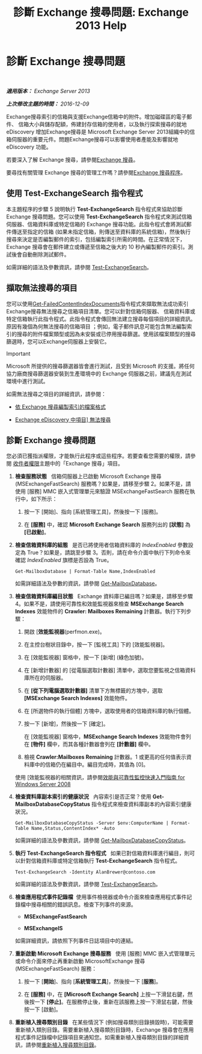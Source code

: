 ﻿---
title: '診斷 Exchange 搜尋問題: Exchange 2013 Help'
TOCTitle: 診斷 Exchange 搜尋問題
ms:assetid: 8cfa26f4-ccf0-42dd-8570-67018188b4e8
ms:mtpsurl: https://technet.microsoft.com/zh-tw/library/Bb123701(v=EXCHG.150)
ms:contentKeyID: 52062571
ms.date: 05/21/2018
mtps_version: v=EXCHG.150
ms.translationtype: MT
---

# 診斷 Exchange 搜尋問題

 

_**適用版本：** Exchange Server 2013_

_**上次修改主題的時間：** 2016-12-09_

Exchange搜尋索引的信箱與支援Exchange信箱中的附件。增加磁碟區的電子郵件、 信箱大小與儲存配額，佈建封存信箱的使用者，以及執行探索搜尋的就地 eDiscovery 增加Exchange搜尋是 Microsoft Exchange Server 2013組織中的信箱伺服器的重要元件。問題Exchange搜尋可以影響使用者產能及影響就地 eDiscovery 功能。

若要深入了解 Exchange 搜尋，請參閱[Exchange 搜尋](exchange-search-exchange-2013-help.md)。

要尋找有關管理 Exchange 搜尋的管理工作嗎？請參閱[Exchange 搜尋程序](exchange-search-procedures-exchange-2013-help.md)。

## 使用 Test-ExchangeSearch 指令程式

本主題程序的步驟 5 說明執行 **Test-ExchangeSearch** 指令程式來協助診斷 Exchange 搜尋問題。您可以使用 **Test-ExchangeSearch** 指令程式來測試信箱伺服器、信箱資料庫或特定信箱的 Exchange 搜尋功能。此指令程式會將測試郵件傳送至指定的信箱 (如果未指定信箱，則傳送至資料庫的系統信箱)，然後執行搜尋來決定是否編製郵件的索引，包括編製索引所需的時間。在正常情況下，Exchange 搜尋會在郵件建立或傳遞至信箱之後大約 10 秒內編製郵件的索引。測試後會自動刪除測試郵件。

如需詳細的語法及參數資訊，請參閱 [Test-ExchangeSearch](https://technet.microsoft.com/zh-tw/library/bb124733\(v=exchg.150\))。

## 擷取無法搜尋的項目

您可以使用[Get-FailedContentIndexDocuments](https://technet.microsoft.com/zh-tw/library/dd351154\(v=exchg.150\))指令程式來擷取無法成功索引Exchange搜尋無法搜尋之信箱項目清單。您可以針對信箱伺服器、 信箱資料庫或特定信箱執行此指令程式。此指令程式會傳回無法建立搜尋每個項目的詳細資訊。原因有幾個為何無法搜尋的信箱項目 ；例如，電子郵件訊息可能包含無法編製索引的搜尋的附件檔案類型或因為未安裝或已停用搜尋篩選。使用該檔案類型的搜尋篩選時，您可以Exchange伺服器上安裝它。


> [!IMPORTANT]  
> Microsoft 所提供的搜尋篩選器皆會進行測試，且受到 Microsoft 的支援。將任何協力廠商搜尋篩選器安裝到生產環境中的 Exchange 伺服器之前，建議先在測試環境中進行測試。




如需無法搜尋之項目的詳細資訊，請參閱：

  - [依 Exchange 搜尋編製索引的檔案格式](file-formats-indexed-by-exchange-search-exchange-2013-help.md)

  - [Exchange eDiscovery 中項目\] 無法搜尋](unsearchable-items-in-exchange-ediscovery-exchange-2013-help.md)

## 診斷 Exchange 搜尋問題

您必須已獲指派權限，才能執行此程序或這些程序。若要查看您需要的權限，請參閱 [收件者權限](recipients-permissions-exchange-2013-help.md)主題中的「Exchange 搜尋」項目。

1.  **檢查服務狀態**   信箱伺服器上已啟動 Microsoft Exchange 搜尋 (MSExchangeFastSearch) 服務嗎？如果是，請移至步驟 2。如果不是，請使用 \[服務\] MMC 嵌入式管理單元來驗證 MSExchangeFastSearch 服務在執行中，如下所示：
    
    1.  按一下 \[開始\]、指向 \[系統管理工具\]，然後按一下 \[服務\]。
    
    2.  在 **\[服務\]** 中，確認 **Microsoft Exchange Search** 服務列出的 **\[狀態\]** 為 **\[已啟動\]**。

2.  **檢查信箱資料庫的組態**   是否已將使用者信箱資料庫的 *IndexEnabled* 參數設定為 True？如果是，請跳至步驟 3。否則，請在命令介面中執行下列命令來確認 *IndexEnabled* 旗標是否設為 True。
    
        Get-MailboxDatabase | Format-Table Name,IndexEnabled
    
    如需詳細語法及參數的資訊，請參閱 [Get-MailboxDatabase](https://technet.microsoft.com/zh-tw/library/bb124924\(v=exchg.150\))。

3.  **檢查信箱資料庫編目狀態**   Exchange 資料庫已編目嗎？如果是，請移至步驟 4。如果不是，請使用可靠性和效能監視器來檢查 **MSExchange Search Indexes** 效能物件的 **Crawler: Mailboxes Remaining** 計數器。執行下列步驟：
    
    1.  開啟 \[**效能監視器**(perfmon.exe)。
    
    2.  在主控台樹狀目錄中，按一下 \[監視工具\] 下的 \[效能監視器\]。
    
    3.  在 \[效能監視器\] 窗格中，按一下 \[新增\] (綠色加號)。
    
    4.  在 \[新增計數器\] 的 \[從電腦選取計數器\] 清單中，選取您要監視之信箱資料庫所在的伺服器。
    
    5.  在 **\[從下列電腦選取計數器\]** 清單下方無標籤的方塊中，選取 **\[MSExchange Search Indexes\]** 效能物件。
    
    6.  在 \[所選物件的執行個體\] 方塊中，選取使用者的信箱資料庫的執行個體。
    
    7.  按一下 \[新增\]，然後按一下 \[確定\]。
        
        在 \[效能監視器\] 窗格中，**MSExchange Search Indexes** 效能物件會列在 **\[物件\]** 欄中，而其各種計數器會列在 **\[計數器\]** 欄中。
    
    8.  檢視 **Crawler:Mailboxes Remaining** 計數器。1 或更高的任何值表示資料庫中的信箱仍在編目中。編目完成時，其值為 \[0\]。
    
    使用 \[效能監視器的相關資訊，請參閱[效能與可靠性監控快速入門指南 for Windows Server 2008](https://go.microsoft.com/fwlink/p/?linkid=178005)

4.  **檢查資料庫副本索引的健康狀況**   內容索引是否正常？使用 **Get-MailboxDatabaseCopyStatus** 指令程式來檢查資料庫副本的內容索引健康狀況。
    
        Get-MailboxDatabaseCopyStatus -Server $env:ComputerName | Format-Table Name,Status,ContentIndex* -Auto
    
    如需詳細的語法及參數資訊，請參閱 [Get-MailboxDatabaseCopyStatus](https://technet.microsoft.com/zh-tw/library/dd298044\(v=exchg.150\))。

5.  **執行 Test-ExchangeSearch 指令程式**   如果已對信箱資料庫進行編目，則可以針對信箱資料庫或特定信箱執行 **Test-ExchangeSearch** 指令程式。
    
        Test-ExchangeSearch -Identity AlanBrewer@contoso.com
    
    如需詳細的語法及參數資訊，請參閱 [Test-ExchangeSearch](https://technet.microsoft.com/zh-tw/library/bb124733\(v=exchg.150\))。

6.  **檢查應用程式事件記錄檔**  使用事件檢視器或命令介面來檢查應用程式事件記錄檔中搜尋相關的錯誤訊息。檢查下列事件的來源。
    
      - **MSExchangeFastSearch**
    
      - **MSExchangeIS**
    
    如需詳細資訊，請依照下列事件日誌項目中的連結。

7.  **重新啟動 Microsoft Exchange 搜尋服務**   使用 \[服務\] MMC 嵌入式管理單元或命令介面來停止再重新啟動 MicrosoftExchange 搜尋 (MSExchangeFastSearch) 服務：
    
    1.  按一下 \[**開始**\]、指向 \[**系統管理工具**\]，然後按一下 \[**服務**\]。
    
    2.  在 **\[服務\]** 中，在 **\[Microsoft Exchange Search\]** 上按一下滑鼠右鍵，然後按一下 **\[停止\]**。在服務停止後，重新在該服務上按一下滑鼠右鍵，然後按一下 \[啟動\]。

8.  **重新植入搜尋類別目錄**   在某些情況下 (例如搜尋類別目錄損毀時)，可能需要重新植入類別目錄。需要重新植入搜尋類別目錄時，Exchange 搜尋會在應用程式事件記錄檔中記錄項目來通知您。如需重新植入搜尋類別目錄的詳細資訊，請參閱[重新植入搜尋類別目錄](reseed-the-search-catalog-exchange-2013-help.md)。

